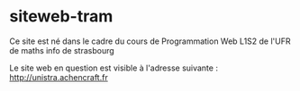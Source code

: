 # siteweb-tram

Ce site est né dans le cadre du cours de Programmation Web L1S2 de l'UFR de maths info de strasbourg

Le site web en question est visible à l'adresse suivante : http://unistra.achencraft.fr
